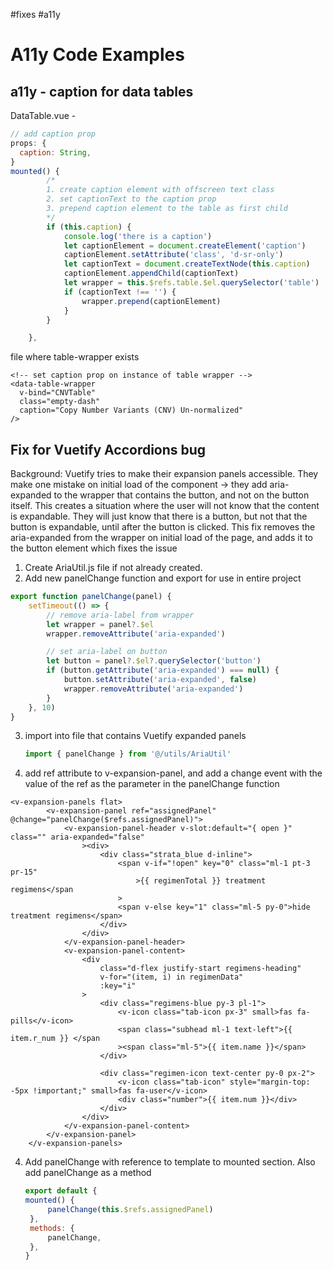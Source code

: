 #fixes #a11y

# A11y Code Examples

## a11y - caption for data tables

DataTable.vue -

```js
// add caption prop 
props: {
  caption: String,
}
mounted() {
		/* 
		1. create caption element with offscreen text class 
		2. set captionText to the caption prop 
		3. prepend caption element to the table as first child
		*/
		if (this.caption) {
			console.log('there is a caption')
			let captionElement = document.createElement('caption')
			captionElement.setAttribute('class', 'd-sr-only')
			let captionText = document.createTextNode(this.caption)
			captionElement.appendChild(captionText)
			let wrapper = this.$refs.table.$el.querySelector('table')
			if (captionText !== '') {
				wrapper.prepend(captionElement)
			}
		}

	},
```

file where table-wrapper exists

```vue
<!-- set caption prop on instance of table wrapper -->
<data-table-wrapper
  v-bind="CNVTable"
  class="empty-dash"
  caption="Copy Number Variants (CNV) Un-normalized"
/>

```



## Fix for Vuetify Accordions bug

Background: Vuetify tries to make their expansion panels accessible. They make one mistake on initial load of the component -> they add aria-expanded to the wrapper that contains the button, and not on the button itself. This creates a situation where the user will not know that the content is expandable. They will just know that there is a button, but not that the button is expandable, until after the button is clicked. This fix removes the aria-expanded from the wrapper on initial load of the page, and adds it to the button element which fixes the issue

1. Create AriaUtil.js file if not already created.
2. Add new panelChange function and export for use in entire project

```js
export function panelChange(panel) {
	setTimeout(() => {
		// remove aria-label from wrapper
		let wrapper = panel?.$el
		wrapper.removeAttribute('aria-expanded')

		// set aria-label on button
		let button = panel?.$el?.querySelector('button')
		if (button.getAttribute('aria-expanded') === null) {
			button.setAttribute('aria-expanded', false)
			wrapper.removeAttribute('aria-expanded')
		}
	}, 10)
}
```

3. import into file that contains Vuetify expanded panels

   ```js
   import { panelChange } from '@/utils/AriaUtil'
   ```

4. add ref attribute to v-expansion-panel, and add a change event with the value of the ref as the parameter in the panelChange function

```vue
<v-expansion-panels flat>
		<v-expansion-panel ref="assignedPanel" @change="panelChange($refs.assignedPanel)">
			<v-expansion-panel-header v-slot:default="{ open }" class="" aria-expanded="false"
				><div>
					<div class="strata_blue d-inline">
						<span v-if="!open" key="0" class="ml-1 pt-3 pr-15"
							>{{ regimenTotal }} treatment regimens</span
						>
						<span v-else key="1" class="ml-5 py-0">hide treatment regimens</span>
					</div>
				</div>
			</v-expansion-panel-header>
			<v-expansion-panel-content>
				<div
					class="d-flex justify-start regimens-heading"
					v-for="(item, i) in regimenData"
					:key="i"
				>
					<div class="regimens-blue py-3 pl-1">
						<v-icon class="tab-icon px-3" small>fas fa-pills</v-icon>
						<span class="subhead ml-1 text-left">{{ item.r_num }} </span
						><span class="ml-5">{{ item.name }}</span>
					</div>

					<div class="regimen-icon text-center py-0 px-2">
						<v-icon class="tab-icon" style="margin-top: -5px !important;" small>fas fa-user</v-icon>
						<div class="number">{{ item.num }}</div>
					</div>
				</div>
			</v-expansion-panel-content>
		</v-expansion-panel>
	</v-expansion-panels>
```



4. Add panelChange with reference to template to mounted section. Also add panelChange as a method 

   ```js
   export default {
   mounted() {
   		panelChange(this.$refs.assignedPanel)
   	},
   	methods: {
   		panelChange,
   	},
   }
   ```

   
